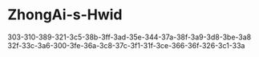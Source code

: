 # ZhongAi-s-Hwid
303-310-389-321-3c5-38b-3ff-3ad-35e-344-37a-38f-3a9-3d8-3be-3a8
32f-33c-3a6-300-3fe-36a-3c8-37c-3f1-31f-3ce-366-36f-326-3c1-33a
